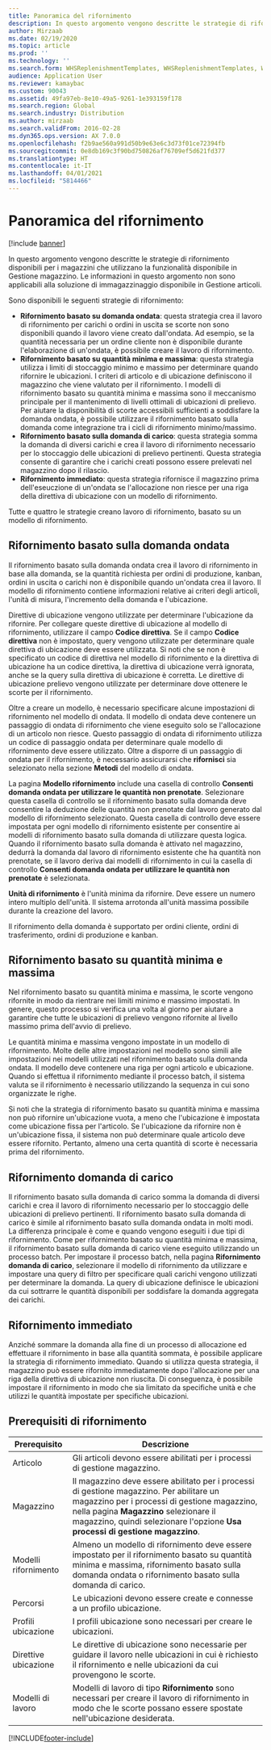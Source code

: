 ```yaml
---
title: Panoramica del rifornimento
description: In questo argomento vengono descritte le strategie di rifornimento disponibili per i magazzini che utilizzano la funzionalità disponibile in Gestione magazzino.
author: Mirzaab
ms.date: 02/19/2020
ms.topic: article
ms.prod: ''
ms.technology: ''
ms.search.form: WHSReplenishmentTemplates, WHSReplenishmentTemplates, WHSInventFixedLocation, WHSRequestType
audience: Application User
ms.reviewer: kamaybac
ms.custom: 90043
ms.assetid: 49fa97eb-8e10-49a5-9261-1e393159f178
ms.search.region: Global
ms.search.industry: Distribution
ms.author: mirzaab
ms.search.validFrom: 2016-02-28
ms.dyn365.ops.version: AX 7.0.0
ms.openlocfilehash: f2b9ae560a991d50b9e63e6c3d73f01ce72394fb
ms.sourcegitcommit: 0e8db169c3f90bd750826af76709ef5d621fd377
ms.translationtype: HT
ms.contentlocale: it-IT
ms.lasthandoff: 04/01/2021
ms.locfileid: "5814466"
---
```

# <a name="replenishment-overview"></a>Panoramica del rifornimento

[!include [banner](../includes/banner.md)]

In questo argomento vengono descritte le strategie di rifornimento disponibili per i magazzini che utilizzano la funzionalità disponibile in Gestione magazzino. Le informazioni in questo argomento non sono applicabili alla soluzione di immagazzinaggio disponibile in Gestione articoli.

Sono disponibili le seguenti strategie di rifornimento:

- **Rifornimento basato su domanda ondata**: questa strategia crea il lavoro di rifornimento per carichi o ordini in uscita se scorte non sono disponibili quando il lavoro viene creato dall'ondata. Ad esempio, se la quantità necessaria per un ordine cliente non è disponibile durante l'elaborazione di un'ondata, è possibile creare il lavoro di rifornimento.
- **Rifornimento basato su quantità minima e massima**: questa strategia utilizza i limiti di stoccaggio minimo e massimo per determinare quando rifornire le ubicazioni. I criteri di articolo e di ubicazione definiscono il magazzino che viene valutato per il rifornimento. I modelli di rifornimento basato su quantità minima e massima sono il meccanismo principale per il mantenimento di livelli ottimali di ubicazioni di prelievo. Per aiutare la disponibilità di scorte accessibili sufficienti a soddisfare la domanda ondata, è possibile utilizzare il rifornimento basato sulla domanda come integrazione tra i cicli di rifornimento minimo/massimo.
- **Rifornimento basato sulla domanda di carico**: questa strategia somma la domanda di diversi carichi e crea il lavoro di rifornimento necessario per lo stoccaggio delle ubicazioni di prelievo pertinenti. Questa strategia consente di garantire che i carichi creati possono essere prelevati nel magazzino dopo il rilascio.
- **Rifornimento immediato**: questa strategia rifornisce il magazzino prima dell'eseuczione di un'ondata se l'allocazione non riesce per una riga della direttiva di ubicazione con un modello di rifornimento. 

Tutte e quattro le strategie creano lavoro di rifornimento, basato su un modello di rifornimento.

## <a name="wave-demand-replenishment"></a>Rifornimento basato sulla domanda ondata
Il rifornimento basato sulla domanda ondata crea il lavoro di rifornimento in base alla domanda, se la quantità richiesta per ordini di produzione, kanban, ordini in uscita o carichi non è disponibile quando un'ondata crea il lavoro. Il modello di rifornimento contiene informazioni relative ai criteri degli articoli, l'unità di misura, l'incremento della domanda e l'ubicazione. 

Direttive di ubicazione vengono utilizzate per determinare l'ubicazione da rifornire. Per collegare queste direttive di ubicazione al modello di rifornimento, utilizzare il campo **Codice direttiva**. Se il campo **Codice direttiva** non è impostato, query vengono utilizzate per determinare quale direttiva di ubicazione deve essere utilizzata. Si noti che se non è specificato un codice di direttiva nel modello di rifornimento e la direttiva di ubicazione ha un codice direttiva, la direttiva di ubicazione verrà ignorata, anche se la query sulla direttiva di ubicazione è corretta. Le direttive di ubicazione prelievo vengono utilizzate per determinare dove ottenere le scorte per il rifornimento. 

Oltre a creare un modello, è necessario specificare alcune impostazioni di rifornimento nel modello di ondata. Il modello di ondata deve contenere un passaggio di ondata di rifornimento che viene eseguito solo se l'allocazione di un articolo non riesce. Questo passaggio di ondata di rifornimento utilizza un codice di passaggio ondata per determinare quale modello di rifornimento deve essere utilizzato. Oltre a disporre di un passaggio di ondata per il rifornimento, è necessario assicurarsi che **rifornisci** sia selezionato nella sezione **Metodi** del modello di ondata. 

La pagina **Modello rifornimento** include una casella di controllo **Consenti domanda ondata per utilizzare le quantità non prenotate**. Selezionare questa casella di controllo se il rifornimento basato sulla domanda deve consentire la deduzione delle quantità non prenotate dal lavoro generato dal modello di rifornimento selezionato. Questa casella di controllo deve essere impostata per ogni modello di rifornimento esistente per consentire ai modelli di rifornimento basato sulla domanda di utilizzare questa logica. Quando il rifornimento basato sulla domanda è attivato nel magazzino, dedurrà la domanda dal lavoro di rifornimento esistente che ha quantità non prenotate, se il lavoro deriva dai modelli di rifornimento in cui la casella di controllo **Consenti domanda ondata per utilizzare le quantità non prenotate** è selezionata.

**Unità di rifornimento** è l'unità minima da rifornire. Deve essere un numero intero multiplo dell'unità. Il sistema arrotonda all'unità massima possibile durante la creazione del lavoro.

Il rifornimento della domanda è supportato per ordini cliente, ordini di trasferimento, ordini di produzione e kanban. 

## <a name="minmax-replenishment"></a>Rifornimento basato su quantità minima e massima
Nel rifornimento basato su quantità minima e massima, le scorte vengono rifornite in modo da rientrare nei limiti minimo e massimo impostati. In genere, questo processo si verifica una volta al giorno per aiutare a garantire che tutte le ubicazioni di prelievo vengono rifornite al livello massimo prima dell'avvio di prelievo. 

Le quantità minima e massima vengono impostate in un modello di rifornimento. Molte delle altre impostazioni nel modello sono simili alle impostazioni nei modelli utilizzati nel rifornimento basato sulla domanda ondata. Il modello deve contenere una riga per ogni articolo e ubicazione. Quando si effettua il rifornimento mediante il processo batch, il sistema valuta se il rifornimento è necessario utilizzando la sequenza in cui sono organizzate le righe. 

Si noti che la strategia di rifornimento basato su quantità minima e massima non può rifornire un'ubicazione vuota, a meno che l'ubicazione è impostata come ubicazione fissa per l'articolo. Se l'ubicazione da rifornire non è un'ubicazione fissa, il sistema non può determinare quale articolo deve essere rifornito. Pertanto, almeno una certa quantità di scorte è necessaria prima del rifornimento.

## <a name="load-demand-replenishment"></a>Rifornimento domanda di carico
Il rifornimento basato sulla domanda di carico somma la domanda di diversi carichi e crea il lavoro di rifornimento necessario per lo stoccaggio delle ubicazioni di prelievo pertinenti. Il rifornimento basato sulla domanda di carico è simile al rifornimento basato sulla domanda ondata in molti modi. La differenza principale è come e quando vengono eseguiti i due tipi di rifornimento. Come per rifornimento basato su quantità minima e massima, il rifornimento basato sulla domanda di carico viene eseguito utilizzando un processo batch. Per impostare il processo batch, nella pagina **Rifornimento domanda di carico**, selezionare il modello di rifornimento da utilizzare e impostare una query di filtro per specificare quali carichi vengono utilizzati per determinare la domanda. La query di ubicazione definisce le ubicazioni da cui sottrarre le quantità disponibili per soddisfare la domanda aggregata dei carichi.

## <a name="immediate-replenishment"></a>Rifornimento immediato
Anziché sommare la domanda alla fine di un processo di allocazione ed effettuare il rifornimento in base alla quantità sommata, è possibile applicare la strategia di rifornimento immediato. Quando si utilizza questa strategia, il magazzino può essere rifornito immediatamente dopo l'allocazione per una riga della direttiva di ubicazione non riuscita. Di conseguenza, è possibile impostare il rifornimento in modo che sia limitato da specifiche unità e che utilizzi le quantità impostate per specifiche ubicazioni.

## <a name="replenishment-prerequisites"></a>Prerequisiti di rifornimento

|      Prerequisito       |                                                                                                                                Descrizione                                                                                                                                 |
|-------------------------|----------------------------------------------------------------------------------------------------------------------------------------------------------------------------------------------------------------------------------------------------------------------------|
|          Articolo           |                                                                                                        Gli articoli devono essere abilitati per i processi di gestione magazzino.                                                                                                        |
|        Magazzino        | Il magazzino deve essere abilitato per i processi di gestione magazzino. Per abilitare un magazzino per i processi di gestione magazzino, nella pagina <strong>Magazzino</strong> selezionare il magazzino, quindi selezionare l'opzione <strong>Usa processi di gestione magazzino</strong>. |
| Modelli rifornimento |                                                                   Almeno un modello di rifornimento deve essere impostato per il rifornimento basato su quantità minima e massima, rifornimento basato sulla domanda ondata o rifornimento basato sulla domanda di carico.                                                                   |
|        Percorsi        |                                                                                                       Le ubicazioni devono essere create e connesse a un profilo ubicazione.                                                                                                       |
|    Profili ubicazione    |                                                                                                        I profili ubicazione sono necessari per creare le ubicazioni.                                                                                                        |
|   Direttive ubicazione   |                                                       Le direttive di ubicazione sono necessarie per guidare il lavoro nelle ubicazioni in cui è richiesto il rifornimento e nelle ubicazioni da cui provengono le scorte.                                                        |
|     Modelli di lavoro      |                                                   Modelli di lavoro di tipo <strong>Rifornimento</strong> sono necessari per creare il lavoro di rifornimento in modo che le scorte possano essere spostate nell'ubicazione desiderata.                                                    |



[!INCLUDE[footer-include](../../includes/footer-banner.md)]
